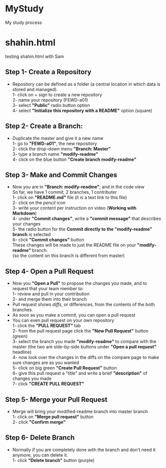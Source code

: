 # MyStudy
My study process

# shahin.html
testing shahin.html with Sam

## Step 1- Create a Repository
- Repository can be defined as a folder (a central location in which data is stored and managed).  
1- click on + sign to create a new repository    
2- name your repository (FEWD-a01)  
3- select **"Public"** radio button option  
4- select **"Initialize this repository with a README"** option (square)  

## Step 2- Create a Branch:
- Duplicate the master and give it a new name   
1- go to **"FEWD-a01"**, the new repository  
2- click the drop-down menu **"Branch: Master"**  
3- type a branch name **"modify-readme"**  
4- click on the blue button **"Create branch modify-readme"**   

## Step 3- Make and Commit Changes
- Now you are in **"Branch: modify-readme"**, and in the code view    
So far, we have 1 commit, 2 branches, 1 contributer  
1- click on **"README.md"** file (it is a text link to this file)  
2- click on the *pencil* icon  
3- write your content per instruction on video (**Working with Markdown**)  
4- under **"Commit changes"**, write a **"commit message"** that describes your changes  
5- the radio button for the **Commit directly to the "modify-readme" branch** is selected  
6- click **"Commit changes"** button  
These changes will be made to just the README file on your **"modify-readme"** branch.  
(so the content on this branch is different from master)  

## Step 4- Open a Pull Request
- Now you **"Open a Pull"** to propose the changes you made, and to request that your team member to:  
  1- review and pull in your contribution  
  2- and merge them into their branch  
- Pull request shows *diffs*, or differences, from the contents of the both branches.  
- As soon as you make a commit, you can open a pull request  
- You can even pull request on your own repository  
1- click the **"PULL REQUEST"** tab  
2- from the pull request page click the **"New Pull Request"** button (green)  
3- select the branch you made **"modify-readme"** to compare with the master (the two are side-by-side buttons under **"Open a pull request"** headline)  
4- now look over the changes in the diffs on the compare page to make sure changes are as you wanted  
5- click on big green **"Create Pull Request"** button  
6- give this pull request a "title" and write a brief **"description"** of changes you made  
7- click **"CREATE PULL REQUEST"**   

## Step 5- Merge your Pull Request
- Merge will bring your modified-readme branch into master branch  
1- click on **"Merge pull request"** button  
2- click **"Confirm merge"**  
  
## Step 6- Delete Branch
- Normally if you are completely done with the branch and don't need it anymore, you can delete it.  
1- click **"Delete branch"** button (purple)  
